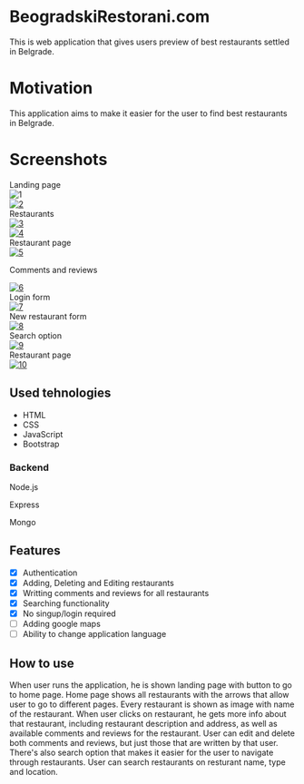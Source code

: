 # BeogradskiRestorani.com

<p>
This is web application that gives users preview of best restaurants settled in Belgrade.
</p>

# Motivation

<p>This application aims to make it easier for the user to find best restaurants in Belgrade.
</p>

# Screenshots

Landing page<br>
<img src="https://i.ibb.co/ry5hPCB/1.png" alt="1" border="0">
<br>
<a href="https://ibb.co/5MmWMnQ%22%3E"><img src="https://i.ibb.co/j6mv6WC/2.png" alt="2" border="0"></a>
<br>
Restaurants<br>
<a href="https://ibb.co/M6pJVdj%22%3E"><img src="https://i.ibb.co/jRGjMtx/3.png" alt="3" border="0"></a>
<br>
<a href="https://ibb.co/h7P8T1M%22%3E"><img src="https://i.ibb.co/Vj7BkpN/4.png" alt="4" border="0"></a>
<br>
Restaurant page
<br>
<a href="https://ibb.co/yqyKdpK%22%3E"><img src="https://i.ibb.co/sqwcbCc/5.png" alt="5" border="0"></a>
<br>

Comments and reviews<br>

<a href="https://ibb.co/Ycsrg9m%22%3E"><img src="https://i.ibb.co/K2v1nZd/6.png" alt="6" border="0"></a>
<br>
Login form
<br>
<a href="https://ibb.co/XZ9QnnQ%22%3E"><img src="https://i.ibb.co/SX2jkkj/7.png" alt="7" border="0"></a>
<br>
New restaurant form
<br>
<a href="https://ibb.co/3fqcKDd%22%3E"><img src="https://i.ibb.co/mvw4pLT/8.png" alt="8" border="0"></a>
<br>
Search option
<br>
<a href="https://ibb.co/BPbpqc4%22%3E"><img src="https://i.ibb.co/pPc7JbW/9.png" alt="9" border="0"></a>
<br>
Restaurant page<br>
<a href="https://ibb.co/VHcMs3z%22%3E"><img src="https://i.ibb.co/vs6LSDT/10.png" alt="10" border="0"></a>
## Used tehnologies


<ul>
  <li>HTML</li>
  <li>CSS</li>
  <li>JavaScript</li>
  <li>Bootstrap</li>
</ul>
<h3>Backend</h3>
<p>Node.js</p>
<p>Express</p>
<p>Mongo</p>

## Features

- [x] Authentication
- [x] Adding, Deleting and Editing restaurants
- [x] Writting comments and reviews for all restaurants
- [x] Searching functionality
- [x] No singup/login required
- [ ] Adding google maps
- [ ] Ability to change application language

## How to use
<p>When user runs the application, he is shown landing page with button to go to home page. Home page shows all restaurants with the arrows that allow user to go to different pages. Every restaurant is shown as image with name of the restaurant. When user clicks on restaurant, he gets more info about that restaurant, including restaurant description and address, as well as available comments and reviews for the restaurant. User can edit and delete both comments and reviews, but just those that are written by that user. There's also search option that makes it easier for the user to navigate through restaurants. User can search restaurants on resturant name, type and location.</p>
